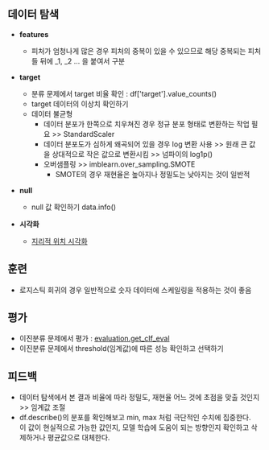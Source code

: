 ## 데이터 탐색
- **features**
    - 피처가 엄청나게 많은 경우 피처의 중복이 있을 수 있으므로 해당 중복되는 피처들 뒤에 _1, _2 ... 을 붙여서 구분
- **target**
    - 분류 문제에서 target 비율 확인 : df['target'].value_counts()
    - target 데이터의 이상치 확인하기
    - 데이터 불균형
        - 데이터 분포가 한쪽으로 치우쳐진 경우 정규 분포 형태로 변환하는 작업 필요 >> StandardScaler
        - 데이터 분포도가 심하게 왜곡되어 있을 경우 log 변환 사용 >> 원래 큰 값을 상대적으로 작은 값으로 변환시킴 >> 넘파이의 log1p()
        - 오버샘플링 >> imblearn.over_sampling.SMOTE
            - SMOTE의 경우 재현율은 높아지나 정밀도는 낮아지는 것이 일반적

- **null**
    - null 값 확인하기 data.info()

- **시각화**
    - [지리적 위치 시각화]()

## 훈련
- 로지스틱 회귀의 경우 일반적으로 숫자 데이터에 스케일링을 적용하는 것이 좋음

## 평가
- 이진분류 문제에서 평가 : [evaluation.get_clf_eval](https://github.com/rbdus0715/Machine-Learning/blob/main/team-note/evaluation.py)
- 이진분류 문제에서 threshold(임계값)에 따른 성능 확인하고 선택하기

## 피드백
- 데이터 탐색에서 본 결과 비율에 따라 정밀도, 재현율 어느 것에 초점을 맞출 것인지 >> 임계값 조절
- df.describe()의 분포를 확인해보고 min, max 처럼 극단적인 수치에 집중한다.</br> 이 값이 현실적으로 가능한 값인지, 모델 학습에 도움이 되는 방향인지 확인하고 삭제하거나 평균값으로 대체한다.
    
